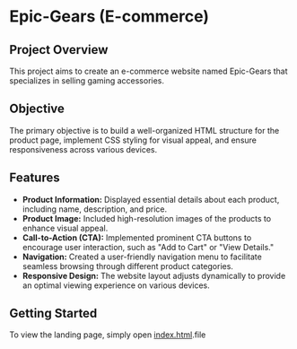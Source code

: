 # Epic-Gears (E-commerce)

## Project Overview

This project aims to create an e-commerce website named Epic-Gears that specializes in selling gaming accessories. 

## Objective

The primary objective is to build a well-organized HTML structure for the product page, implement CSS styling for visual appeal, and ensure responsiveness across various devices.


## Features

- **Product Information:** Displayed essential details about each product, including name, description, and price.
- **Product Image:** Included high-resolution images of the products to enhance visual appeal.
- **Call-to-Action (CTA):** Implemented prominent CTA buttons to encourage user interaction, such as "Add to Cart" or "View Details."
- **Navigation:** Created a user-friendly navigation menu to facilitate seamless browsing through different product categories.
- **Responsive Design:** The website layout adjusts dynamically to provide an optimal viewing experience on various devices.

## Getting Started
To view the landing page, simply open [index.html](https://github.com/Prithvirajg17/Epic-Gears-E-Commerce-website-/blob/main/index.html).file

